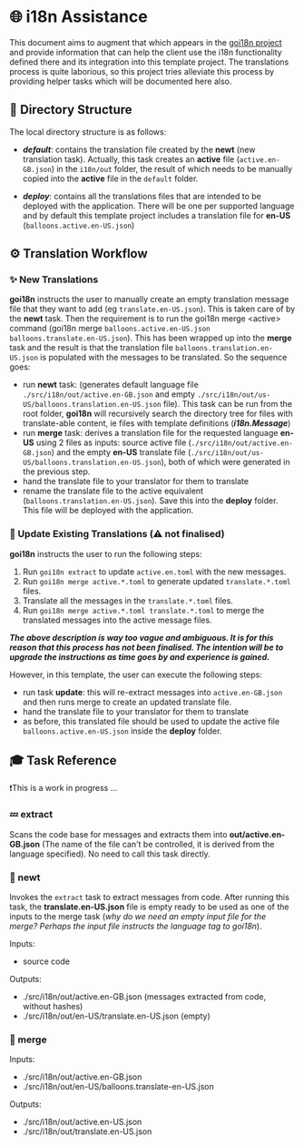 # 🌐 i18n Assistance

This document aims to augment that which appears in the [goi18n project](https://github.com/nicksnyder/go-i18n/) and provide information that can help the client use the i18n functionality defined there and its integration into this template project. The translations process is quite laborious, so this project tries alleviate this process by providing helper tasks which will be documented here also.

## 📁 Directory Structure

The local directory structure is as follows:

- ___default___: contains the translation file created by the __newt__ (new translation task). Actually, this task creates an __active__ file (`active.en-GB.json`) in the `i18n/out` folder, the result  of which needs to be manually copied into the __active__ file in the `default` folder.

- ___deploy___: contains all the translations files that are intended to be deployed with the application. There will be one per supported language and by default this template project includes a translation file for __en-US__ (`balloons.active.en-US.json`)

## ⚙️ Translation Workflow

### ✨ New Translations

__goi18n__ instructs the user to manually create an empty translation message file that they want to add (eg `translate.en-US.json`). This is taken care of by the __newt__ task. Then the requirement is to run the goi18n merge \<active\> command (goi18n merge `balloons.active.en-US.json` `balloons.translate.en-US.json`). This has been wrapped up into the __merge__ task and the result is that the translation file `balloons.translation.en-US.json` is populated with the messages to be translated. So the sequence goes:

- run __newt__ task: (generates default language file `./src/i18n/out/active.en-GB.json` and empty `./src/i18n/out/us-US/balloons.translation.en-US.json` file). This task can be run from the root folder, __goi18n__ will recursively search the directory tree for files with translate-able content, ie files with template definitions (___i18n.Message___)
- run __merge__ task: derives a translation file for the requested language __en-US__ using 2 files as inputs: source active file (`./src/i18n/out/active.en-GB.json`) and the empty __en-US__ translate file (`./src/i18n/out/us-US/balloons.translation.en-US.json`), both of which were generated in the previous step.
- hand the translate file to your translator for them to translate
- rename the translate file to the active equivalent (`balloons.translation.en-US.json`). Save this into the __deploy__ folder. This file will be deployed with the application.

### 🧩 Update Existing Translations (⚠️ not finalised)

__goi18n__ instructs the user to run the following steps:

1. Run `goi18n extract` to update `active.en.toml` with the new messages.
2. Run `goi18n merge active.*.toml` to generate updated `translate.*.toml` files.
3. Translate all the messages in the `translate.*.toml` files.
4. Run `goi18n merge active.*.toml translate.*.toml` to merge the translated messages into the active message files.

___The above description is way too vague and ambiguous. It is for this reason that this process has not been finalised. The intention will be to upgrade the instructions as time goes by and experience is gained.___

However, in this template, the user can execute the following steps:

- run task __update__: this will re-extract messages into `active.en-GB.json` and then runs merge to create an updated translate file.
- hand the translate file to your translator for them to translate
- as before, this translated file should be used to update the active file `balloons.active.en-US.json` inside the __deploy__ folder.

## 🎓 Task Reference

❗This is a work in progress ...

### 💤 extract

Scans the code base for messages and extracts them into __out/active.en-GB.json__ (The name of the file can't be controlled, it is derived from the language specified). No need to call this task directly.

### 💠 newt

Invokes the `extract` task to extract messages from code. After running this task, the __translate.en-US.json__ file is empty ready to be used as one of the inputs to the merge task (_why do we need an empty input file for the merge? Perhaps the input file instructs the language tag to goi18n_).

Inputs:

- source code

Outputs:

- ./src/i18n/out/active.en-GB.json (messages extracted from code, without hashes)
- ./src/i18n/out/en-US/translate.en-US.json (empty)

### 💠 merge

Inputs:

- ./src/i18n/out/active.en-GB.json
- ./src/i18n/out/en-US/balloons.translate-en-US.json

Outputs:

- ./src/i18n/out/active.en-US.json
- ./src/i18n/out/translate.en-US.json
